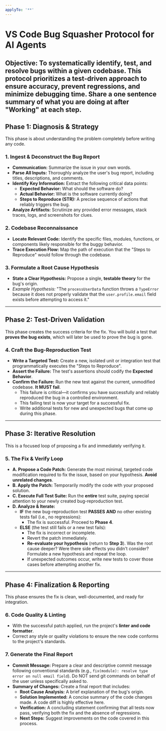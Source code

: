 ```yaml
---
applyTo: '**'
---
```

# VS Code Bug Squasher Protocol for AI Agents 

**Objective:** To systematically identify, test, and resolve bugs within a given codebase. This protocol prioritizes a **test-driven approach** to ensure accuracy, prevent regressions, and minimize debugging time. Share a one sentence summary of what you are doing at after "Working" at each step.
---

## Phase 1: Diagnosis & Strategy 
This phase is about understanding the problem completely before writing any code.

### 1. Ingest & Deconstruct the Bug Report 
* **Communication:** Summarize the issue in your own words.
* **Parse All Inputs:** Thoroughly analyze the user's bug report, including titles, descriptions, and comments.
* **Identify Key Information:** Extract the following critical data points:
    * **Expected Behavior:** What should the software do? 
    * **Actual Behavior:** What is the software currently doing? 
    * **Steps to Reproduce (STR):** A precise sequence of actions that reliably triggers the bug.
* **Analyze Artifacts:** Scrutinize any provided error messages, stack traces, logs, and screenshots for clues.

### 2. Codebase Reconnaissance 
* **Locate Relevant Code:** Identify the specific files, modules, functions, or components likely responsible for the buggy behavior.
* **Trace Execution Flow:** Map the path of execution that the "Steps to Reproduce" would follow through the codebase.

### 3. Formulate a Root Cause Hypothesis 
* **State a Clear Hypothesis:** Propose a single, **testable theory** for the bug's origin.
* *Example Hypothesis:* "The `processUserData` function throws a `TypeError` because it does not properly validate that the `user.profile.email` field exists before attempting to access it." 

---

## Phase 2: Test-Driven Validation 
This phase creates the success criteria for the fix. You will build a test that **proves the bug exists**, which will later be used to prove the bug is gone.

### 4. Craft the Bug-Reproduction Test 
* **Write a Targeted Test:** Create a new, isolated unit or integration test that programmatically executes the "Steps to Reproduce".
* **Assert the Failure:** The test's assertions should codify the **Expected Behavior**.
* **Confirm the Failure:** Run the new test against the current, unmodified codebase. **It MUST fail**.
    * This failure is critical—it confirms you have successfully and reliably reproduced the bug in a controlled environment.
    * This failing test is now your target for a successful fix.
    * Write additional tests for new and unexpected bugs that come up during this phase.

---

## Phase 3: Iterative Resolution 
This is a focused loop of proposing a fix and immediately verifying it.

### 5. The Fix & Verify Loop 
* **A. Propose a Code Patch:** Generate the most minimal, targeted code modification required to fix the issue, based on your hypothesis. **Avoid unrelated changes**.
* **B. Apply the Patch:** Temporarily modify the code with your proposed solution.
* **C. Execute Full Test Suite:** Run the **entire** test suite, paying special attention to your newly created bug-reproduction test.
* **D. Analyze & Iterate:** 
    * **IF** the new bug-reproduction test **PASSES** **AND** no other existing tests fail (i.e., no regressions):
        * The fix is successful. Proceed to **Phase 4**.
    * **ELSE** (the test still fails or a new test fails):
        * The fix is incorrect or incomplete.
        * Revert the patch immediately.
        * **Re-evaluate your hypothesis** (return to **Step 3**). Was the root cause deeper? Were there side effects you didn't consider? Formulate a new hypothesis and repeat the loop.
        * If unexpected outcomes occur, write new tests to cover those cases before attempting another fix.

---

## Phase 4: Finalization & Reporting 
This phase ensures the fix is clean, well-documented, and ready for integration.

### 6. Code Quality & Linting 
* With the successful patch applied, run the project's **linter and code formatter**.
* Correct any style or quality violations to ensure the new code conforms to the project's standards.

### 7. Generate the Final Report 
* **Commit Message:** Prepare a clear and descriptive commit message following conventional standards (e.g., `fix(module): resolve type error on null email field`). Do NOT send git commands on behalf of the user unless specifically asked to.
* **Summary of Changes:** Create a final report that includes:
    * **Root Cause Analysis:** A brief explanation of the bug's origin.
    * **Solution Implemented:** A concise summary of the code changes made. A code diff is highly effective here.
    * **Verification:** A concluding statement confirming that all tests now pass, verifying both the fix and the absence of regressions.
    * **Next Steps:** Suggest improvements on the code covered in this process.